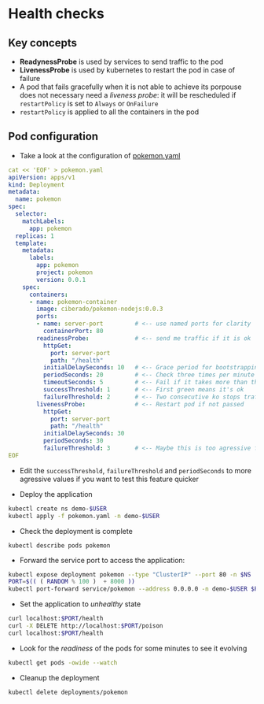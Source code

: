 # Health checks

## Key concepts

* **ReadynessProbe** is used by services to send traffic to the pod
* **LivenessProbe** is used by kubernetes to restart the pod in case of failure
* A pod that fails gracefully when it is not able to achieve its porpouse does not necessary need a *liveness probe*: it will be rescheduled if `restartPolicy` is set to `Always` or `OnFailure`
* `restartPolicy` is applied to all the containers in the pod

## Pod configuration

* Take a look at the configuration of [pokemon.yaml](pokemon.yaml)

```yaml
cat << 'EOF' > pokemon.yaml
apiVersion: apps/v1
kind: Deployment
metadata:
  name: pokemon
spec:
  selector:
    matchLabels:
      app: pokemon
  replicas: 1
  template:
    metadata:
      labels:
        app: pokemon
        project: pokemon
        version: 0.0.1
    spec:
      containers:
      - name: pokemon-container
        image: ciberado/pokemon-nodejs:0.0.3
        ports:
        - name: server-port         # <-- use named ports for clarity 
          containerPort: 80
        readinessProbe:             # <-- send me traffic if it is ok
          httpGet:
            port: server-port
            path: "/health"
          initialDelaySeconds: 10   # <-- Grace period for bootstrapping
          periodSeconds: 20         # <-- Check three times per minute
          timeoutSeconds: 5         # <-- Fail if it takes more than this
          successThreshold: 1       # <-- First green means it's ok
          failureThreshold: 2       # <-- Two consecutive ko stops traffic to the pod
        livenessProbe:              # <-- Restart pod if not passed
          httpGet:
            port: server-port
            path: "/health"
          initialDelaySeconds: 30
          periodSeconds: 30
          failureThreshold: 3       # <-- Maybe this is too agressive for production
EOF
```

* Edit the `successThreshold`, `failureThreshold` and `periodSeconds` to more agressive values if you want to test this feature quicker

* Deploy the application

```bash
kubectl create ns demo-$USER
kubectl apply -f pokemon.yaml -n demo-$USER
```

* Check the deployment is complete

```
kubectl describe pods pokemon
```

* Forward the service port to access the application:

```bash
kubectl expose deployment pokemon --type "ClusterIP" --port 80 -n $NS
PORT=$(( ( RANDOM % 100 )  + 8000 ))
kubectl port-forward service/pokemon --address 0.0.0.0 -n demo-$USER $PORT:80 &
```

* Set the application to *unhealthy* state 

```bash
curl localhost:$PORT/health
curl -X DELETE http://localhost:$PORT/poison
curl localhost:$PORT/health
```

* Look for the *readiness* of the pods for some minutes to see it evolving

```bash
kubectl get pods -owide --watch
```

* Cleanup the deployment

```bash
kubectl delete deployments/pokemon
```